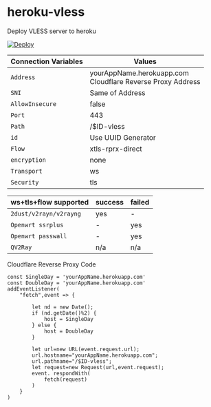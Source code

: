 # heroku-vless
Deploy VLESS server to heroku

[![Deploy](https://www.herokucdn.com/deploy/button.png)](https://dashboard.heroku.com/new?template=https://github.com/Dimitri2020007/heroku-vless/tree/main)

| Connection Variables | Values |
| -------------------- | ------ |
| `Address` | yourAppName.herokuapp.com </br> Cloudflare Reverse Proxy Address |
| `SNI` | Same of Address |
| `AllowInsecure` | false |
| `Port` | 443 |
| `Path` | /$ID-vless |
| `id` | Use UUID Generator |
| `Flow` | xtls-rprx-direct |
| `encryption` | none |
| `Transport` | ws |
| `Security` | tls |

| ws+tls+flow supported | success | failed |
| --------------------- | ------- | ------ |
| `2dust/v2rayn/v2rayng` | yes | - |
| `Openwrt ssrplus` | - | yes |
| `Openwrt passwall` | - | yes |
| `QV2Ray` | n/a | n/a |

Cloudflare Reverse Proxy Code
```
const SingleDay = 'yourAppName.herokuapp.com'
const DoubleDay = 'yourAppName.herokuapp.com'
addEventListener(
    "fetch",event => {
    
        let nd = new Date();
        if (nd.getDate()%2) {
            host = SingleDay
        } else {
            host = DoubleDay
        }
        
        let url=new URL(event.request.url);
        url.hostname="yourAppName.herokuapp.com";
        url.pathname="/$ID-vless";
        let request=new Request(url,event.request);
        event. respondWith(
            fetch(request)
        )
    }
)
```
